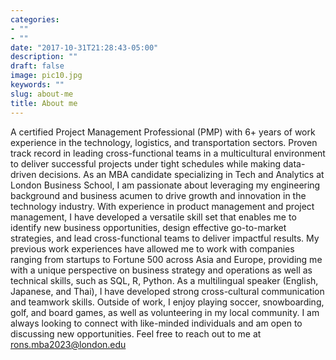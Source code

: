 ```yaml
---
categories:
- ""
- ""
date: "2017-10-31T21:28:43-05:00"
description: ""
draft: false
image: pic10.jpg
keywords: ""
slug: about-me
title: About me
---
```


A certified Project Management Professional (PMP) with 6+ years of work experience in the technology, logistics, and transportation sectors. Proven track record in leading cross-functional teams in a multicultural environment to deliver successful projects under tight schedules while making data-driven decisions. As an MBA candidate specializing in Tech and Analytics at London Business School, I am passionate about leveraging my engineering background and business acumen to drive growth and innovation in the technology industry. With experience in product management and project management, I have developed a versatile skill set that enables me to identify new business opportunities, design effective go-to-market strategies, and lead cross-functional teams to deliver impactful results. My previous work experiences have allowed me to work with companies ranging from startups to Fortune 500 across Asia and Europe, providing me with a unique perspective on business strategy and operations as well as technical skills, such as SQL, R, Python. As a multilingual speaker (English, Japanese, and Thai), I have developed strong cross-cultural communication and teamwork skills. Outside of work, I enjoy playing soccer, snowboarding, golf, and board games, as well as volunteering in my local community. I am always looking to connect with like-minded individuals and am open to discussing new opportunities. Feel free to reach out to me at [rons.mba2023\@london.edu](mailto:rons.mba2023@london.edu)
